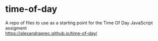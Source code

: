 # time-of-day
A repo of files to use as a starting point for the Time Of Day JavaScript assigment <br>
https://alexandraprec.github.io/time-of-day/
